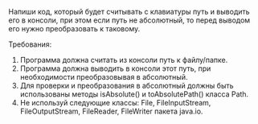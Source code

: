 
Напиши код, который будет считывать с клавиатуры путь и выводить его в консоли, при этом если путь не абсолютный,
то перед выводом его нужно преобразовать к таковому.


Требования:
1.	Программа должна считать из консоли путь к файлу/папке.
2.	Программа должна выводить в консоли этот путь, при необходимости преобразовывая в абсолютный.
3.	Для проверки и преобразования в абсолютный должны быть использованы методы isAbsolute() и toAbsolutePath() класса Path.
4.	Не используй следующие классы: File, FileInputStream, FileOutputStream, FileReader, FileWriter пакета java.io.


